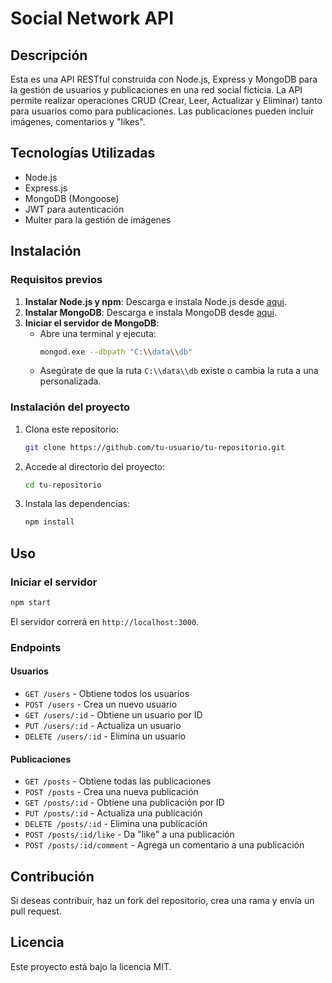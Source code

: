 # Social Network API

## Descripción
Esta es una API RESTful construida con Node.js, Express y MongoDB para la gestión de usuarios y publicaciones en una red social ficticia. La API permite realizar operaciones CRUD (Crear, Leer, Actualizar y Eliminar) tanto para usuarios como para publicaciones. Las publicaciones pueden incluir imágenes, comentarios y "likes".

## Tecnologías Utilizadas
- Node.js
- Express.js
- MongoDB (Mongoose)
- JWT para autenticación
- Multer para la gestión de imágenes

## Instalación
### Requisitos previos
1. **Instalar Node.js y npm**: Descarga e instala Node.js desde [aqui](https://nodejs.org/).
2. **Instalar MongoDB**: Descarga e instala MongoDB desde [aqui](https://www.mongodb.com/try/download/community).
3. **Iniciar el servidor de MongoDB**:
   - Abre una terminal y ejecuta:
     ```sh
     mongod.exe --dbpath "C:\\data\\db"
     ```
   - Asegúrate de que la ruta `C:\\data\\db` existe o cambia la ruta a una personalizada.

### Instalación del proyecto
1. Clona este repositorio:
   ```sh
   git clone https://github.com/tu-usuario/tu-repositorio.git
   ```
2. Accede al directorio del proyecto:
   ```sh
   cd tu-repositorio
   ```
3. Instala las dependencias:
   ```sh
   npm install
   ```
   
## Uso
### Iniciar el servidor
```sh
npm start
```
El servidor correrá en `http://localhost:3000`.

### Endpoints
#### Usuarios
- `GET /users` - Obtiene todos los usuarios
- `POST /users` - Crea un nuevo usuario
- `GET /users/:id` - Obtiene un usuario por ID
- `PUT /users/:id` - Actualiza un usuario
- `DELETE /users/:id` - Elimina un usuario

#### Publicaciones
- `GET /posts` - Obtiene todas las publicaciones
- `POST /posts` - Crea una nueva publicación
- `GET /posts/:id` - Obtiene una publicación por ID
- `PUT /posts/:id` - Actualiza una publicación
- `DELETE /posts/:id` - Elimina una publicación
- `POST /posts/:id/like` - Da "like" a una publicación
- `POST /posts/:id/comment` - Agrega un comentario a una publicación

## Contribución
Si deseas contribuir, haz un fork del repositorio, crea una rama y envía un pull request.

## Licencia
Este proyecto está bajo la licencia MIT.


